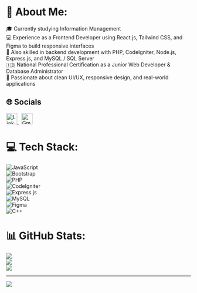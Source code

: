 # 💫 About Me:
🎓 Currently studying Information Management  
💻 Experience as a Frontend Developer using React.js, Tailwind CSS, and Figma to build responsive interfaces  
🚀 Also skilled in backend development with PHP, CodeIgniter, Node.js, Express.js, and MySQL / SQL Server  
🇮🇩 National Professional Certification as a Junior Web Developer & Database Administrator  
🎨 Passionate about clean UI/UX, responsive design, and real-world applications  


## 🌐 Socials
<p align="left">
  <a href="https://linkedin.com/in/alfiansyah-cahyo-wicaksono" target="_blank">
    <img src="https://cdn.jsdelivr.net/gh/devicons/devicon/icons/linkedin/linkedin-original.svg" width="30" alt="LinkedIn"/>
  </a>
  &nbsp;
  <a href="mailto:alfiansyahcahyow@gmail.com" target="_blank">
    <img src="https://cdn.jsdelivr.net/npm/simple-icons@v9/icons/gmail.svg" width="30" alt="Gmail"/>
  </a>
</p>


# 💻 Tech Stack:
![JavaScript](https://img.shields.io/badge/javascript-%23323330.svg?style=for-the-badge&logo=javascript&logoColor=%23F7DF1E)  
![Bootstrap](https://img.shields.io/badge/bootstrap-%238511FA.svg?style=for-the-badge&logo=bootstrap&logoColor=white)  
![PHP](https://img.shields.io/badge/php-%23777BB4.svg?style=for-the-badge&logo=php&logoColor=white)  
![CodeIgniter](https://img.shields.io/badge/CodeIgniter-%23EF4223.svg?style=for-the-badge&logo=codeIgniter&logoColor=white)  
![Express.js](https://img.shields.io/badge/express.js-%23404d59.svg?style=for-the-badge&logo=express&logoColor=%2361DAFB)  
![MySQL](https://img.shields.io/badge/mysql-4479A1.svg?style=for-the-badge&logo=mysql&logoColor=white)  
![Figma](https://img.shields.io/badge/figma-%23F24E1E.svg?style=for-the-badge&logo=figma&logoColor=white)  
![C++](https://img.shields.io/badge/c++-%2300599C.svg?style=for-the-badge&logo=c%2B%2B&logoColor=white)


# 📊 GitHub Stats:
![](https://github-readme-stats.vercel.app/api?username=devwithfin&theme=github_dark&hide_border=false&include_all_commits=true&count_private=false)<br/>
![](https://nirzak-streak-stats.vercel.app/?user=devwithfin&theme=github_dark&hide_border=false)<br/>
![](https://github-readme-stats.vercel.app/api/top-langs/?username=devwithfin&theme=github_dark&hide_border=false&include_all_commits=true&count_private=false&layout=compact)


---
[![](https://visitcount.itsvg.in/api?id=devwithfin&icon=0&color=0)](https://visitcount.itsvg.in)
